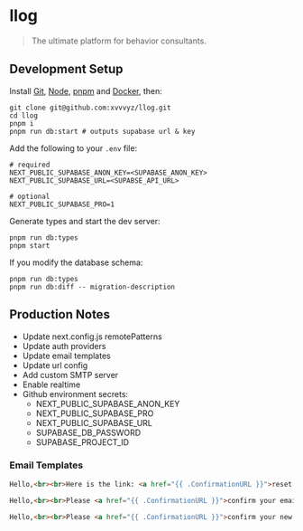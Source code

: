 # llog

> The ultimate platform for behavior consultants.

## Development Setup

Install [Git](https://git-scm.com/book/en/v2/Getting-Started-Installing-Git),
[Node](https://nodejs.org/en/download), [pnpm](https://pnpm.io/installation) and
[Docker](https://docs.docker.com/engine/install), then:

```shell
git clone git@github.com:xvvvyz/llog.git
cd llog
pnpm i
pnpm run db:start # outputs supabase url & key
```

Add the following to your `.env` file:

```dotenv
# required
NEXT_PUBLIC_SUPABASE_ANON_KEY=<SUPABASE_ANON_KEY>
NEXT_PUBLIC_SUPABASE_URL=<SUPABSE_API_URL>

# optional
NEXT_PUBLIC_SUPABASE_PRO=1
```

Generate types and start the dev server:

```shell
pnpm run db:types
pnpm start
```

If you modify the database schema:

```shell
pnpm run db:types
pnpm run db:diff -- migration-description
```

## Production Notes

- Update next.config.js remotePatterns
- Update auth providers
- Update email templates
- Update url config
- Add custom SMTP server
- Enable realtime
- Github environment secrets:
  - NEXT_PUBLIC_SUPABASE_ANON_KEY
  - NEXT_PUBLIC_SUPABASE_PRO
  - NEXT_PUBLIC_SUPABASE_URL
  - SUPABASE_DB_PASSWORD
  - SUPABASE_PROJECT_ID

### Email Templates

<!-- prettier-ignore -->
```html
Hello,<br><br>Here is the link: <a href="{{ .ConfirmationURL }}">reset your password</a>.<br><br>If you did not make this request, ignore this email.<br><br>Best,<br>The llog team<style>div{padding:0!important}#made-with-supabase{display:none!important}</style>
```

<!-- prettier-ignore -->
```html
Hello,<br><br>Please <a href="{{ .ConfirmationURL }}">confirm your email address</a>.<br><br>If you did not sign up for llog, ignore this email.<br><br>Best,<br>The llog team<style>div{padding:0!important}#made-with-supabase{display:none!important}</style>
```

<!-- prettier-ignore -->
```html
Hello,<br><br>Please <a href="{{ .ConfirmationURL }}">confirm your new email address</a>.<br><br>If you did not initiate this change, ignore this email.<br><br>Best,<br>The llog team<style>div{padding:0!important}#made-with-supabase{display:none!important}</style>
```
